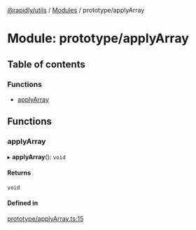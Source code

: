 [@rapidly/utils](../README.md) / [Modules](../modules.md) / prototype/applyArray

# Module: prototype/applyArray

## Table of contents

### Functions

- [applyArray](prototype_applyArray.md#applyarray)

## Functions

### applyArray

▸ **applyArray**(): `void`

#### Returns

`void`

#### Defined in

[prototype/applyArray.ts:15](https://github.com/canguser/rapidly-utils/blob/09ac0e9/main/prototype/applyArray.ts#L15)
